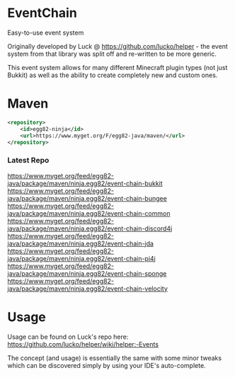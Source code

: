 # EventChain
Easy-to-use event system

Originally developed by Luck @ https://github.com/lucko/helper - the event system from that library was split off and re-written to be more generic.

This event system allows for many different Minecraft plugin types (not just Bukkit) as well as the ability to create completely new and custom ones.

# Maven

```XML
<repository>
    <id>egg82-ninja</id>
    <url>https://www.myget.org/F/egg82-java/maven/</url>
</repository>
```

### Latest Repo
https://www.myget.org/feed/egg82-java/package/maven/ninja.egg82/event-chain-bukkit
https://www.myget.org/feed/egg82-java/package/maven/ninja.egg82/event-chain-bungee
https://www.myget.org/feed/egg82-java/package/maven/ninja.egg82/event-chain-common
https://www.myget.org/feed/egg82-java/package/maven/ninja.egg82/event-chain-discord4j
https://www.myget.org/feed/egg82-java/package/maven/ninja.egg82/event-chain-jda
https://www.myget.org/feed/egg82-java/package/maven/ninja.egg82/event-chain-pi4j
https://www.myget.org/feed/egg82-java/package/maven/ninja.egg82/event-chain-sponge
https://www.myget.org/feed/egg82-java/package/maven/ninja.egg82/event-chain-velocity

# Usage

Usage can be found on Luck's repo here: https://github.com/lucko/helper/wiki/helper:-Events

The concept (and usage) is essentially the same with some minor tweaks which can be discovered simply by using your IDE's auto-complete.